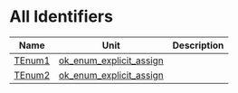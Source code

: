 # All Identifiers


| Name | Unit | Description |
|---|---|---|
| [TEnum1](ok_enum_explicit_assign.md#TEnum1) | [ok_enum_explicit_assign](ok_enum_explicit_assign.md) |   |
| [TEnum2](ok_enum_explicit_assign.md#TEnum2) | [ok_enum_explicit_assign](ok_enum_explicit_assign.md) |   |
